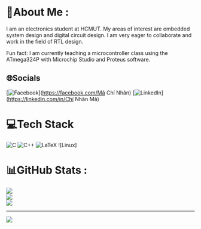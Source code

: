 # 💫About Me :
I am an electronics student at HCMUT. My areas of interest are embedded system design and digital circuit design. I am very eager to collaborate and work in the field of RTL design.

Fun fact: I am currently teaching a microcontroller class using the ATmega324P with Microchip Studio and Proteus software.

## 🌐Socials
[![Facebook](https://img.shields.io/badge/Facebook-%231877F2.svg?logo=Facebook&logoColor=white)](https://facebook.com/Mã Chí Nhân)
[![LinkedIn](https://img.shields.io/badge/LinkedIn-%230077B5.svg?logo=linkedin&logoColor=white)](https://linkedin.com/in/Chí Nhân Mã) 

# 💻Tech Stack
![C](https://img.shields.io/badge/c-%2300599C.svg?style=for-the-badge&logo=c&logoColor=white)
![C++](https://img.shields.io/badge/c++-%2300599C.svg?style=for-the-badge&logo=c%2B%2B&logoColor=white)
![LaTeX](https://img.shields.io/badge/latex-%23008080.svg?style=for-the-badge&logo=latex&logoColor=white)
![Linux]
# 📊GitHub Stats :
![](https://github-readme-stats.vercel.app/api?username=Chisnhaan-Ma&theme=radical&hide_border=false&include_all_commits=false&count_private=false)<br/>
![](https://github-readme-streak-stats.herokuapp.com/?user=Chisnhaan-Ma&theme=radical&hide_border=false)<br/>
![](https://github-readme-stats.vercel.app/api/top-langs/?username=Chisnhaan-Ma&theme=radical&hide_border=false&include_all_commits=false&count_private=false&layout=compact)

---
[![](https://visitcount.itsvg.in/api?id=Chisnhaan-Ma&icon=0&color=0)](https://visitcount.itsvg.in)
